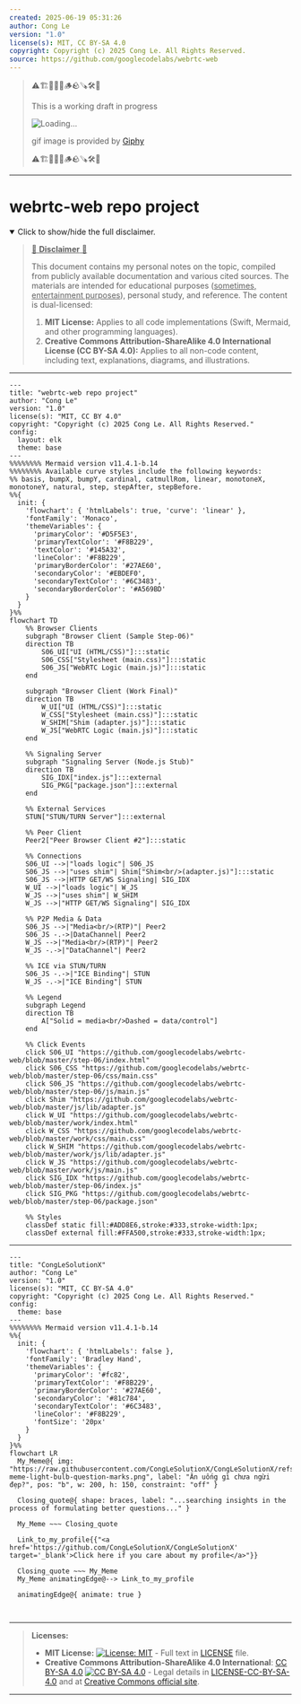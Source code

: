 ```yaml
---
created: 2025-06-19 05:31:26
author: Cong Le
version: "1.0"
license(s): MIT, CC BY-SA 4.0
copyright: Copyright (c) 2025 Cong Le. All Rights Reserved.
source: https://github.com/googlecodelabs/webrtc-web
---
```



> ⚠️🏗️🚧🦺🧱🪵🪨🪚🛠️👷
> 
> This is a working draft in progress
> 
> ![Loading...](https://media2.giphy.com/media/v1.Y2lkPTc5MGI3NjExMXVjejV3dnVjc2o5MXd3eXBvcDR1cHlzbHQ1Z2R6YjY0ZHpmdjJ6OCZlcD12MV9pbnRlcm5hbF9naWZfYnlfaWQmY3Q9Zw/hL9q5k9dk9l0wGd4e0/giphy.gif)
>
> gif image is provided by [Giphy](https://giphy.com)
> 
> ⚠️🏗️🚧🦺🧱🪵🪨🪚🛠️👷


----




# webrtc-web repo project
<details open>
<summary>Click to show/hide the full disclaimer.</summary>
   
> <ins>📢 **Disclaimer** 🚨</ins>
>
> This document contains my personal notes on the topic,
> compiled from publicly available documentation and various cited sources.
> The materials are intended for educational purposes (<ins>sometimes, entertainment purposes</ins>), personal study, and reference.
> The content is dual-licensed:
> 1. **MIT License:** Applies to all code implementations (Swift, Mermaid, and other programming languages).
> 2. **Creative Commons Attribution-ShareAlike 4.0 International License (CC BY-SA 4.0):** Applies to all non-code content, including text, explanations, diagrams, and illustrations.

</details>


---

```mermaid
---
title: "webrtc-web repo project"
author: "Cong Le"
version: "1.0"
license(s): "MIT, CC BY 4.0"
copyright: "Copyright (c) 2025 Cong Le. All Rights Reserved."
config:
  layout: elk
  theme: base
---
%%%%%%%% Mermaid version v11.4.1-b.14
%%%%%%%% Available curve styles include the following keywords:
%% basis, bumpX, bumpY, cardinal, catmullRom, linear, monotoneX, monotoneY, natural, step, stepAfter, stepBefore.
%%{
  init: {
	'flowchart': { 'htmlLabels': true, 'curve': 'linear' },
    'fontFamily': 'Monaco',
    'themeVariables': {
      'primaryColor': '#D5F5E3',
      'primaryTextColor': '#F8B229',
      'textColor': '#145A32',
      'lineColor': '#F8B229',
      'primaryBorderColor': '#27AE60',
      'secondaryColor': '#EBDEF0',
      'secondaryTextColor': '#6C3483',
      'secondaryBorderColor': '#A569BD'
    }
  }
}%%
flowchart TD
    %% Browser Clients
    subgraph "Browser Client (Sample Step-06)"
    direction TB
        S06_UI["UI (HTML/CSS)"]:::static
        S06_CSS["Stylesheet (main.css)"]:::static
        S06_JS["WebRTC Logic (main.js)"]:::static
    end

    subgraph "Browser Client (Work Final)"
    direction TB
        W_UI["UI (HTML/CSS)"]:::static
        W_CSS["Stylesheet (main.css)"]:::static
        W_SHIM["Shim (adapter.js)"]:::static
        W_JS["WebRTC Logic (main.js)"]:::static
    end

    %% Signaling Server
    subgraph "Signaling Server (Node.js Stub)" 
    direction TB
        SIG_IDX["index.js"]:::external
        SIG_PKG["package.json"]:::external
    end

    %% External Services
    STUN["STUN/TURN Server"]:::external

    %% Peer Client
    Peer2["Peer Browser Client #2"]:::static

    %% Connections
    S06_UI -->|"loads logic"| S06_JS
    S06_JS -->|"uses shim"| Shim["Shim<br/>(adapter.js)"]:::static
    S06_JS -->|HTTP GET/WS Signaling| SIG_IDX
    W_UI -->|"loads logic"| W_JS
    W_JS -->|"uses shim"| W_SHIM
    W_JS -->|"HTTP GET/WS Signaling"| SIG_IDX

    %% P2P Media & Data
    S06_JS -->|"Media<br/>(RTP)"| Peer2
    S06_JS -.->|DataChannel| Peer2
    W_JS -->|"Media<br/>(RTP)"| Peer2
    W_JS -.->|"DataChannel"| Peer2

    %% ICE via STUN/TURN
    S06_JS -.->|"ICE Binding"| STUN
    W_JS -.->|"ICE Binding"| STUN

    %% Legend
    subgraph Legend
    direction TB
        A["Solid = media<br/>Dashed = data/control"]
    end

    %% Click Events
    click S06_UI "https://github.com/googlecodelabs/webrtc-web/blob/master/step-06/index.html"
    click S06_CSS "https://github.com/googlecodelabs/webrtc-web/blob/master/step-06/css/main.css"
    click S06_JS "https://github.com/googlecodelabs/webrtc-web/blob/master/step-06/js/main.js"
    click Shim "https://github.com/googlecodelabs/webrtc-web/blob/master/js/lib/adapter.js"
    click W_UI "https://github.com/googlecodelabs/webrtc-web/blob/master/work/index.html"
    click W_CSS "https://github.com/googlecodelabs/webrtc-web/blob/master/work/css/main.css"
    click W_SHIM "https://github.com/googlecodelabs/webrtc-web/blob/master/work/js/lib/adapter.js"
    click W_JS "https://github.com/googlecodelabs/webrtc-web/blob/master/work/js/main.js"
    click SIG_IDX "https://github.com/googlecodelabs/webrtc-web/blob/master/step-06/index.js"
    click SIG_PKG "https://github.com/googlecodelabs/webrtc-web/blob/master/step-06/package.json"

    %% Styles
    classDef static fill:#ADD8E6,stroke:#333,stroke-width:1px;
    classDef external fill:#FFA500,stroke:#333,stroke-width:1px;
```

----

<!-- 
```mermaid
%% Current Mermaid version
info
```  -->


```mermaid
---
title: "CongLeSolutionX"
author: "Cong Le"
version: "1.0"
license(s): "MIT, CC BY-SA 4.0"
copyright: "Copyright (c) 2025 Cong Le. All Rights Reserved."
config:
  theme: base
---
%%%%%%%% Mermaid version v11.4.1-b.14
%%{
  init: {
    'flowchart': { 'htmlLabels': false },
    'fontFamily': 'Bradley Hand',
    'themeVariables': {
      'primaryColor': '#fc82',
      'primaryTextColor': '#F8B229',
      'primaryBorderColor': '#27AE60',
      'secondaryColor': '#81c784',
      'secondaryTextColor': '#6C3483',
      'lineColor': '#F8B229',
      'fontSize': '20px'
    }
  }
}%%
flowchart LR
  My_Meme@{ img: "https://raw.githubusercontent.com/CongLeSolutionX/CongLeSolutionX/refs/heads/main/assets/images/My-meme-light-bulb-question-marks.png", label: "Ăn uống gì chưa ngừi đẹp?", pos: "b", w: 200, h: 150, constraint: "off" }

  Closing_quote@{ shape: braces, label: "...searching insights in the process of formulating better questions..." }
    
  My_Meme ~~~ Closing_quote
    
  Link_to_my_profile{{"<a href='https://github.com/CongLeSolutionX/CongLeSolutionX' target='_blank'>Click here if you care about my profile</a>"}}

  Closing_quote ~~~ My_Meme
  My_Meme animatingEdge@--> Link_to_my_profile
  
  animatingEdge@{ animate: true }



```

---
>**Licenses:**
>
>- **MIT License:**  [![License: MIT](https://img.shields.io/badge/License-MIT-yellow.svg)](LICENSE) - Full text in [LICENSE](LICENSE) file.
>- **Creative Commons Attribution-ShareAlike 4.0 International**: [CC BY-SA 4.0](https://creativecommons.org/licenses/by-sa/4.0/) [![CC BY-SA 4.0](https://licensebuttons.net/l/by-sa/4.0/88x31.png)](https://creativecommons.org/licenses/by-sa/4.0/) - Legal details in [LICENSE-CC-BY-SA-4.0](THE_PAST/LICENSE-CC-BY-SA-4.0) and at [Creative Commons official site](https://creativecommons.org/licenses/by-sa/4.0/).
>
---